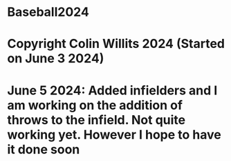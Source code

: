 # Baseball2024

# Copyright Colin Willits 2024 (Started on June 3 2024)
# June 5 2024: Added infielders and I am working on the addition of throws to the infield. Not quite working yet. However I hope to have it done soon
